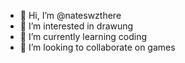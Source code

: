 - 👋 Hi, I’m @nateswzthere
- 👀 I’m interested in drawung
- 🌱 I’m currently learning coding
- 💞️ I’m looking to collaborate on games


<!---
nateswzthere/nateswzthere is a ✨ special ✨ repository because its `README.md` (this file) appears on your GitHub profile.
You can click the Preview link to take a look at your changes.
--->
